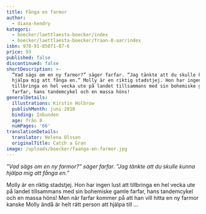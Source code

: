 ```yaml
---
title: Fånga en farmor
author:
  - diana-hendry
kategori:
  - boecker/laettlaesta-boecker/index
  - boecker/laettlaesta-boecker/fraan-8-aar/index
isbn: 978-91-85071-87-6
price: 93
published: false
discontinued: false
shortDescription: >-
  ”Vad sägs om en ny farmor?” säger farfar. ”Jag tänkte att du skulle kunna
  hjälpa mig att fånga en.” Molly är en riktig stadstjej. Hon har ingen lust att
  tillbringa en hel vecka ute på landet tillsammans med sin bohemiske gamle
  farfar, hans tandemcykel och en massa höns!
generalDetails:
  illustrations: Kirstin Holbrow
  publishMonth: juni 2010
  binding: Inbunden
  age: från 8
  numPages: '66'
translationDetails:
  translator: Helena Olsson
  originalTitle: Catch a Gran
image: /uploads/boecker/faanga-en-farmor.jpg
---
```

_”Vad sägs om en ny farmor?” säger farfar. ”Jag tänkte att du skulle kunna hjälpa mig att fånga en.”_

Molly är en riktig stadstjej. Hon har ingen lust att tillbringa en hel vecka ute på landet tillsammans med sin bohemiske gamle farfar, hans tandemcykel och en massa höns! Men när farfar kommer på att han vill hitta en ny farmor kanske Molly ändå är helt rätt person att hjälpa till …
